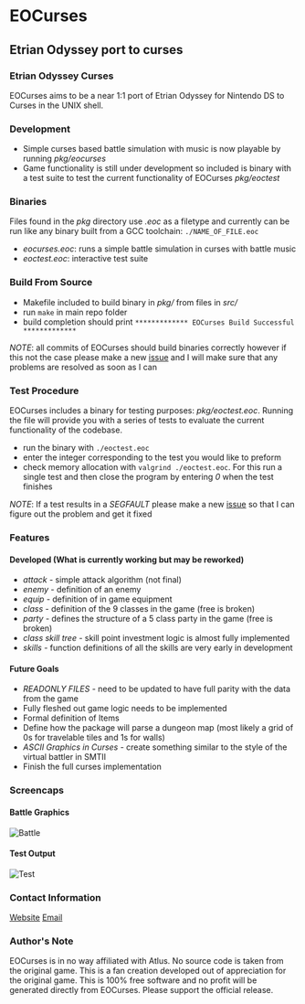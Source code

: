 # EOCurses
## Etrian Odyssey port to curses

### Etrian Odyssey Curses
EOCurses aims to be a near 1:1 port of Etrian Odyssey for Nintendo DS to Curses in the UNIX shell.

### Development
* Simple curses based battle simulation with music is now playable by running *pkg/eocurses*
* Game functionality is still under development so included is binary with a test suite to test the current functionality of EOCurses *pkg/eoctest*

### Binaries
Files found in the *pkg* directory use *.eoc* as a filetype and currently can be run like any binary built from a GCC toolchain: `./NAME_OF_FILE.eoc`
* *eocurses.eoc*: runs a simple battle simulation in curses with battle music
* *eoctest.eoc*: interactive test suite

### Build From Source
* Makefile included to build binary in *pkg/* from files in *src/*
* run `make` in main repo folder
* build completion should print `************* EOCurses Build Successful *************`

*NOTE*: all commits of EOCurses should build binaries correctly however if this not the case please make a new [issue](https://github.com/electra13x7777/EOCurses/issues) and I will make sure that any problems are resolved as soon as I can

### Test Procedure
EOCurses includes a binary for testing purposes: *pkg/eoctest.eoc*. Running the file will provide you with a series of tests to evaluate the current functionality of the codebase.
* run the binary with `./eoctest.eoc`
* enter the integer corresponding to the test you would like to preform
* check memory allocation with `valgrind ./eoctest.eoc`. For this run a single test and then close the program by entering *0* when the test finishes

*NOTE*: If a test results in a *SEGFAULT* please make a new [issue](https://github.com/electra13x7777/EOCurses/issues) so that I can figure out the problem and get it fixed

### Features

#### Developed (What is currently working but may be reworked)
* *attack* - simple attack algorithm (not final)
* *enemy* - definition of an enemy
* *equip* - definition of in game equipment
* *class* - definition of the 9 classes in the game (free is broken)
* *party* - defines the structure of a 5 class party in the game (free is broken)
* *class skill tree* - skill point investment logic is almost fully implemented
* *skills* - function definitions of all the skills are very early in development

#### Future Goals
* *READONLY FILES* - need to be updated to have full parity with the data from the game
* Fully fleshed out game logic needs to be implemented
* Formal definition of Items
* Define how the package will parse a dungeon map (most likely a grid of 0s for travelable tiles and 1s for walls)
* *ASCII Graphics in Curses* - create something similar to the style of the virtual battler in SMTII
* Finish the full curses implementation

### Screencaps

#### Battle Graphics
![Battle](https://i.imgur.com/LPL8Ht5.png)

#### Test Output
![Test](https://i.imgur.com/GhUwuy4.png)

### Contact Information
[Website](http://www.alexbarney.xyz/)
[Email](mailto:alex@alexbarney.xyz)

### Author's Note
EOCurses is in no way affiliated with Atlus. No source code is taken from the original game. This is a fan creation developed out of appreciation for the original game. This is 100% free software and no profit will be generated directly from EOCurses. Please support the official release.
